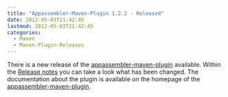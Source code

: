 ```yaml
---
title: "Appassembler-Maven-Plugin 1.2.2 - Released"
date: 2012-05-03T21:42:45
lastmod: 2012-05-03T21:42:45
categories:
  - Maven
  - Maven-Plugin-Releases
---
```

There is a new release of the [appassembler-maven-plugin](http://maven.40175.n5.nabble.com/ANN-Appassembler-Maven-Plugin-1-2-2-Released-td5684091.html) available. 
Within the [Release notes](https://jira.codehaus.org/secure/ReleaseNote.jspa?projectId=11780&version=18395) you can take a look what has been changed. 
The documentation about the plugin is available on the homepage of the [appassembler-maven-plugin](http://mojo.codehaus.org/appassembler/appassembler-maven-plugin/).
